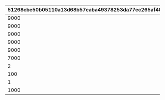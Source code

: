 |51268cbe50b05110a13d68b57eaba49378253da77ec265af40daf554920ceb81|49d88e7ed6526797925b89e5bd707395b1ad352e93c9622ec0f84a2963f885a5|88f120e48bfa5d500104a3c2ac7f4b1b0029c4695c1a4b5803435adf4676fd64|dae202826cef207b7decc97783db53829667cb14e594a6f35f1922e98d960558|
| --- | --- | --- | --- |
|9000|1|2|25011|
|9000|2|2|25012|
|9000|3|2|25013|
|9000|4|2|25014|
|9000|5|2|25015|
|7000|6|2|25021|
|2|7|2|21953|
|100|8|4|140001|
|1|9|18|4104402|
|1000|10|8|91002|